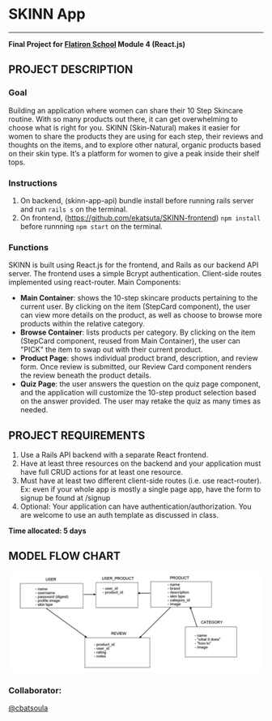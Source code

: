 # SKINN App
------
**Final Project for [Flatiron School](https://flatironschool.com/) Module 4 (React.js)**

## PROJECT DESCRIPTION

### Goal
Building an application where women can share their 10 Step Skincare routine. With so many products out there, it can get overwhelming to choose what is right for you. SKINN (Skin-Natural) makes it easier for women to share the products they are using for each step, their reviews and thoughts on the items, and to explore other natural, organic products based on their skin type. It’s a platform for women to give a peak inside their shelf tops.

### Instructions 
1. On backend, (skinn-app-api) bundle install before running rails server and run `rails s` on the terminal.
2. On frontend, (https://github.com/ekatsuta/SKINN-frontend) `npm install` before runnning `npm start` on the terminal. 

### Functions 
SKINN is built using React.js for the frontend, and Rails as our backend API server. The frontend uses a simple Bcrypt authentication. Client-side routes implemented using react-router. 
Main Components:
* **Main Container**: shows the 10-step skincare products pertaining to the current user. By clicking on the item (StepCard component), the user can view more details on the product, as well as choose to browse more products within the relative category. 
* **Browse Container**: lists products per category. By clicking on the item (StepCard component, reused from Main Container), the user can "PICK" the item to swap out with their current product. 
* **Product Page**: shows individual product brand, description, and review form. Once review is submitted, our Review Card component renders the review beneath the product details. 
* **Quiz Page**: the user answers the question on the quiz page component, and the application will customize the 10-step product selection based on the answer provided. The user may retake the quiz as many times as needed. 

## PROJECT REQUIREMENTS

1. Use a Rails API backend with a separate React frontend.
2. Have at least three resources on the backend and your application must have full CRUD actions for at least one resource.
3. Must have at least two different client-side routes (i.e. use react-router). Ex: even if your whole app is mostly a single page app, have the form to signup be found at /signup
4. Optional: Your application can have authentication/authorization. You are welcome to use an auth template as discussed in class.

**Time allocated: 5 days**

## MODEL FLOW CHART

![Model Flow Chart](public/model-flow.png "Model Flow Chart for our Backend")


### Collaborator:
[@cbatsoula](https://github.com/cbatsoula)
